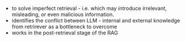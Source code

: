 - to solve imperfect retrieval - i.e. which may
introduce irrelevant, misleading, or even malicious information.
- identifies the conflict between LLM - internal and external knowledge from retrirever as a bottleneck to overcome
- works in the post-retrieval stage of the RAG